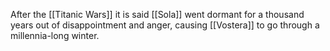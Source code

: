 After the [[Titanic Wars]] it is said [[Sola]] went dormant for a thousand years out of disappointment and anger, causing [[Vostera]] to go through a millennia-long winter.